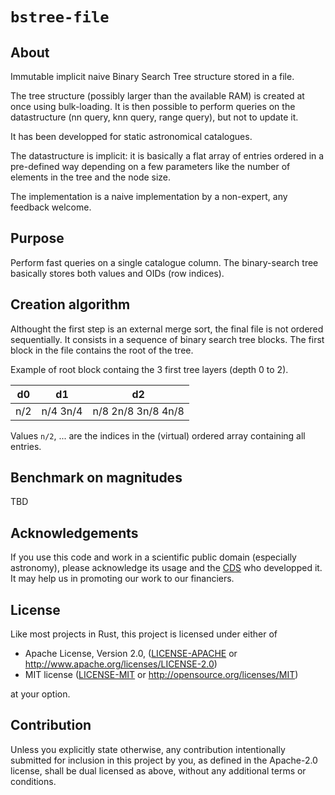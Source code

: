 
<meta charset="utf-8"/>

# `bstree-file`

About
-----

Immutable implicit naive Binary Search Tree structure stored in a file.

The tree structure (possibly larger than the available RAM) is created at once
using bulk-loading.
It is then possible to perform queries on the datastructure
(nn query, knn query, range query), but not to update it.

It has been developped for static astronomical catalogues.

The datastructure is implicit: it is basically a flat array of entries 
ordered in a pre-defined way depending on a few parameters like
the number of elements in the tree and the node size.

The implementation is a naive implementation by a non-expert,
any feedback welcome.

Purpose
-------

Perform fast queries on a single catalogue column.
The binary-search tree basically stores both values and OIDs (row indices).


Creation algorithm
------------------

Althought the first step is an external merge sort, 
the final file is not ordered sequentially.
It consists in a sequence of binary search tree blocks.
The first block in the file contains the root of the tree.

Example of root block containg the 3 first tree layers (depth 0 to 2).

| d0  | d1       | d2                 |
|-----|----------|--------------------|
| n/2 | n/4 3n/4 | n/8 2n/8 3n/8 4n/8 |

Values `n/2`, ... are the indices in the (virtual) ordered array containing
all entries.


Benchmark on magnitudes
-----------------------

TBD


Acknowledgements
----------------

If you use this code and work in a scientific public domain
(especially astronomy), please acknowledge its usage and the 
[CDS](https://en.wikipedia.org/wiki/Centre_de_donn%C3%A9es_astronomiques_de_Strasbourg)
who developped it. 
It may help us in promoting our work to our financiers.


License
-------

Like most projects in Rust, this project is licensed under either of

 * Apache License, Version 2.0, ([LICENSE-APACHE](LICENSE-APACHE) or
   http://www.apache.org/licenses/LICENSE-2.0)
 * MIT license ([LICENSE-MIT](LICENSE-MIT) or
   http://opensource.org/licenses/MIT)

at your option.


Contribution
------------

Unless you explicitly state otherwise, any contribution intentionally submitted
for inclusion in this project by you, as defined in the Apache-2.0 license,
shall be dual licensed as above, without any additional terms or conditions.

